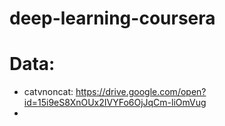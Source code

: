 # deep-learning-coursera


# Data:

* catvnoncat: https://drive.google.com/open?id=15i9eS8XnOUx2IVYFo6OjJqCm-liOmVug
* 